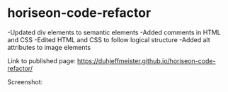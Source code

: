 # horiseon-code-refactor

-Updated div elements to semantic elements
-Added comments in HTML and CSS
-Edited HTML and CSS to follow logical structure
-Added alt attributes to image elements

Link to published page: https://duhjeffmeister.github.io/horiseon-code-refactor/

Screenshot: 